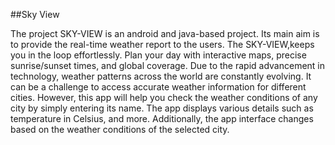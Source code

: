 ##Sky View

The project SKY-VIEW is an android and java-based project. Its main aim is to provide the real-time weather report to the users.
The SKY-VIEW,keeps you in the loop effortlessly. Plan your day with interactive maps, precise sunrise/sunset times, and global coverage.
Due to the rapid advancement in technology, weather patterns across the world are constantly evolving. It can be a challenge to access accurate weather information for different cities. However, this app will help you check the weather conditions of any city by simply entering its name. The app displays various details such as temperature in Celsius, and more. Additionally, the app interface changes based on the weather conditions of the selected city.
